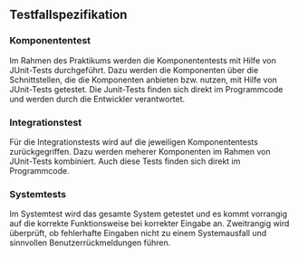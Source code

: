 
## Testfallspezifikation

###	Komponententest

Im Rahmen des Praktikums werden die Komponententests mit Hilfe von JUnit-Tests durchgeführt. Dazu werden die 
Komponenten über die Schnittstellen, die die Komponenten anbieten bzw. nutzen, mit Hilfe von JUnit-Tests getestet. 
Die Junit-Tests finden sich direkt im Programmcode und werden durch die Entwickler verantwortet.

###	Integrationstest

Für die Integrationstests wird auf die jeweiligen Komponententests zurückgegriffen. Dazu werden meherer Komponenten
im Rahmen von JUnit-Tests kombiniert. Auch diese Tests finden sich direkt im Programmcode.

### Systemtests

Im Systemtest wird das gesamte System getestet und es kommt vorrangig auf die korrekte Funktionsweise bei korrekter 
Eingabe an. Zweitrangig wird überprüft, ob fehlerhafte Eingaben nicht zu einem Systemausfall und sinnvollen 
Benutzerrückmeldungen führen.


